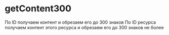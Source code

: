 # getContent300
По ID получаем контент и обрезаем его до 300 знаков
По ID ресурса   получаем контент этого ресурса и обрезаем его до 300 знаков не более
